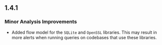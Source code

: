 ## 1.4.1

### Minor Analysis Improvements

* Added flow model for the `SQLite` and `OpenSSL` libraries. This may result in more alerts when running queries on codebases that use these libraries.
